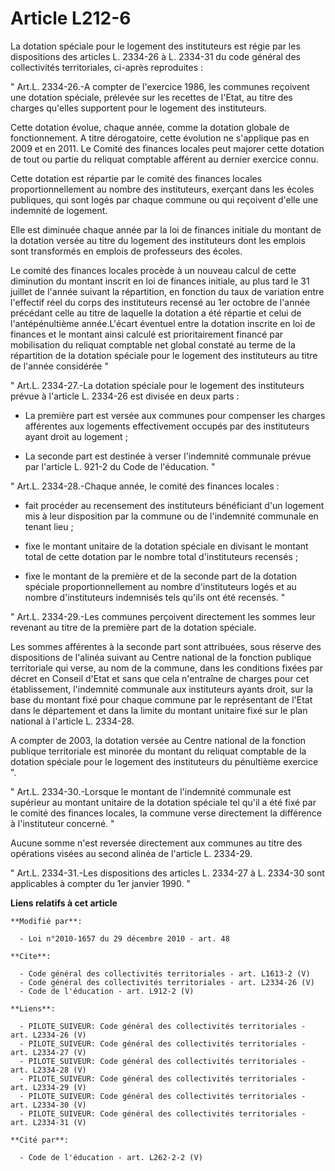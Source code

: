 # Article L212-6

La dotation spéciale pour le logement des instituteurs est régie par les dispositions des articles L. 2334-26 à L. 2334-31 du
code général des collectivités territoriales, ci-après reproduites : 

" Art.L. 2334-26.-A compter de l'exercice 1986, les communes reçoivent une dotation spéciale, prélevée sur les recettes de
l'Etat, au titre des charges qu'elles supportent pour le logement des instituteurs. 

Cette dotation évolue, chaque année, comme la dotation globale de fonctionnement. A titre dérogatoire, cette évolution ne
s'applique pas en 2009 et en 2011. Le Comité des finances locales peut majorer cette dotation de tout ou partie du reliquat
comptable afférent au dernier exercice connu. 

Cette dotation est répartie par le comité des finances locales proportionnellement au nombre des instituteurs, exerçant dans
les écoles publiques, qui sont logés par chaque commune ou qui reçoivent d'elle une indemnité de logement. 

Elle est diminuée chaque année par la loi de finances initiale du montant de la dotation versée au titre du logement des
instituteurs dont les emplois sont transformés en emplois de professeurs des écoles. 

Le comité des finances locales procède à un nouveau calcul de cette diminution du montant inscrit en loi de finances
initiale, au plus tard le 31 juillet de l'année suivant la répartition, en fonction du taux de variation entre l'effectif
réel du corps des instituteurs recensé au 1er octobre de l'année précédant celle au titre de laquelle la dotation a été
répartie et celui de l'antépénultième année.L'écart éventuel entre la dotation inscrite en loi de finances et le montant
ainsi calculé est prioritairement financé par mobilisation du reliquat comptable net global constaté au terme de la
répartition de la dotation spéciale pour le logement des instituteurs au titre de l'année considérée "

" Art.L. 2334-27.-La dotation spéciale pour le logement des instituteurs prévue à l'article L. 2334-26 est divisée en deux
parts :

- La première part est versée aux communes pour compenser les charges afférentes aux logements effectivement occupés par des
instituteurs ayant droit au logement ;

- La seconde part est destinée à verser l'indemnité communale prévue par l'article L. 921-2 du Code de l'éducation. " 

" Art.L. 2334-28.-Chaque année, le comité des finances locales :

- fait procéder au recensement des instituteurs bénéficiant d'un logement mis à leur disposition par la commune ou de
l'indemnité communale en tenant lieu ;

- fixe le montant unitaire de la dotation spéciale en divisant le montant total de cette dotation par le nombre total
d'instituteurs recensés ;

- fixe le montant de la première et de la seconde part de la dotation spéciale proportionnellement au nombre d'instituteurs
logés et au nombre d'instituteurs indemnisés tels qu'ils ont été recensés. " 

" Art.L. 2334-29.-Les communes perçoivent directement les sommes leur revenant au titre de la première part de la dotation
spéciale. 

Les sommes afférentes à la seconde part sont attribuées, sous réserve des dispositions de l'alinéa suivant au Centre national
de la fonction publique territoriale qui verse, au nom de la commune, dans les conditions fixées par décret en Conseil d'Etat
et sans que cela n'entraîne de charges pour cet établissement, l'indemnité communale aux instituteurs ayants droit, sur la
base du montant fixé pour chaque commune par le représentant de l'Etat dans le département et dans la limite du montant
unitaire fixé sur le plan national à l'article L. 2334-28.

A compter de 2003, la dotation versée au Centre national de la fonction publique territoriale est minorée du montant du
reliquat comptable de la dotation spéciale pour le logement des instituteurs du pénultième exercice ". 

" Art.L. 2334-30.-Lorsque le montant de l'indemnité communale est supérieur au montant unitaire de la dotation spéciale tel
qu'il a été fixé par le comité des finances locales, la commune verse directement la différence à l'instituteur concerné. " 

Aucune somme n'est reversée directement aux communes au titre des opérations visées au second alinéa de l'article L.
2334-29. 

" Art.L. 2334-31.-Les dispositions des articles L. 2334-27 à L. 2334-30 sont applicables à compter du 1er janvier 1990. "

**Liens relatifs à cet article**

	**Modifié par**:

	  - Loi n°2010-1657 du 29 décembre 2010 - art. 48

	**Cite**:

	  - Code général des collectivités territoriales - art. L1613-2 (V)
	  - Code général des collectivités territoriales - art. L2334-26 (V)
	  - Code de l'éducation - art. L912-2 (V)

	**Liens**:

	  - PILOTE_SUIVEUR: Code général des collectivités territoriales - art. L2334-26 (V)
	  - PILOTE_SUIVEUR: Code général des collectivités territoriales - art. L2334-27 (V)
	  - PILOTE_SUIVEUR: Code général des collectivités territoriales - art. L2334-28 (V)
	  - PILOTE_SUIVEUR: Code général des collectivités territoriales - art. L2334-29 (V)
	  - PILOTE_SUIVEUR: Code général des collectivités territoriales - art. L2334-30 (V)
	  - PILOTE_SUIVEUR: Code général des collectivités territoriales - art. L2334-31 (V)

	**Cité par**:

	  - Code de l'éducation - art. L262-2-2 (V)
